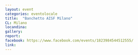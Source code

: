 ```yaml
---
layout: event
categories: eventolocale
title:  "Banchetto AISF Milano"
CL: Milano
locandina:
gallery:
report:
facebook: https://www.facebook.com/events/1823984544512555/
link: 
---
```

